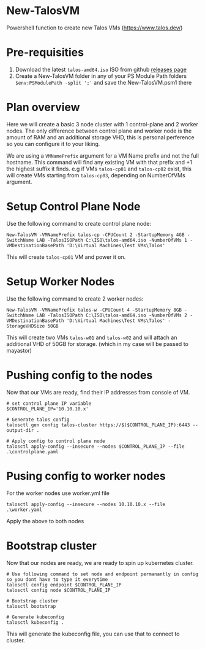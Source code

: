 # New-TalosVM
Powershell function to create new Talos VMs (https://www.talos.dev/) 

# Pre-requisities 
1. Download the latest `talos-amd64.iso` ISO from github [releases page](https://github.com/talos-systems/talos/releases)
2. Create a New-TalosVM folder in any of your PS Module Path folders `$env:PSModulePath -split ';'` and save the New-TalosVM.psm1 there

# Plan overview
Here we will create a basic 3 node cluster with 1 control-plane and 2 worker nodes. The only difference between control plane and worker node is the amount of RAM and an additional storage VHD, this is personal perference so you can configure it to your liking.

We are using a `VMNamePrefix` argument for a VM Name prefix and not the full hostname. This command will find any existing VM with that prefix and +1 the highest suffix it finds. e.g if VMs `talos-cp01` and `talos-cp02` exist, this will create VMs starting from `talos-cp03`, depending on NumberOfVMs argument.

# Setup Control Plane Node
Use the following command to create control plane node:

```
New-TalosVM -VMNamePrefix talos-cp -CPUCount 2 -StartupMemory 4GB -SwitchName LAB -TalosISOPath C:\ISO\talos-amd64.iso -NumberOfVMs 1 -VMDestinationBasePath 'D:\Virtual Machines\Test VMs\Talos'
```
This will create `talos-cp01` VM and power it on.

# Setup Worker Nodes
Use the following command to create 2 worker nodes:
```
New-TalosVM -VMNamePrefix talos-w -CPUCount 4 -StartupMemory 8GB -SwitchName LAB -TalosISOPath C:\ISO\talos-amd64.iso -NumberOfVMs 2 -VMDestinationBasePath 'D:\Virtual Machines\Test VMs\Talos' -StorageVHDSize 50GB
```
This will create two VMs `talos-w01` and `talos-w02` and will attach an additional VHD of 50GB for storage. (which in my case will be passed to mayastor)

# Pushing config to the nodes
Now that our VMs are ready, find their IP addresses from console of VM.
```
# set control plane IP variable
$CONTROL_PLANE_IP='10.10.10.x'

# Generate talos config
talosctl gen config talos-cluster https://$($CONTROL_PLANE_IP):6443 --output-dir .

# Apply config to control plane node
talosctl apply-config --insecure --nodes $CONTROL_PLANE_IP --file .\controlplane.yaml
```

# Pusing config to worker nodes
For the worker nodes use worker.yml file
```
talosctl apply-config --insecure --nodes 10.10.10.x --file .\worker.yaml
```
Apply the above to both nodes

# Bootstrap cluster
Now that our nodes are ready, we are ready to spin up kubernetes cluster.
```
# Use following command to set node and endpoint permanantly in config so you dont have to type it everytime
talosctl config endpoint $CONTROL_PLANE_IP
talosctl config node $CONTROL_PLANE_IP

# Bootstrap cluster
talosctl bootstrap

# Generate kubeconfig
talosctl kubeconfig .
```

This will generate the kubeconfig file, you can use that to connect to cluster.









